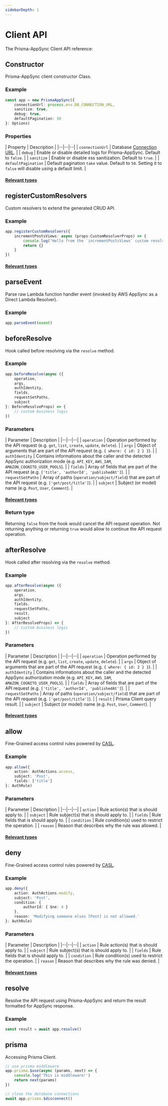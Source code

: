```yaml
---
sidebarDepth: 1
---
```


# Client API

The Prisma-AppSync Client API reference:

## Constructor

Prisma-AppSync client constructor Class.

### Example

```typescript
const app = new PrismaAppSync({
    connectionUrl: process.env.DB_CONNECTION_URL,
    sanitize: true,
    debug: true,
    defaultPagination: 50
}: Options)
```

### Properties

| Property | Description |
|--|--|--|
| `connectionUrl` | Database [Connection URL](https://www.prisma.io/docs/reference/database-reference/connection-urls). |
| `debug` | Enable or disable detailed logs for Prisma-AppSync. Default to `false`. |
| `sanitize` | Enable or disable xss sanitization. Default to `true`. |
| `defaultPagination` | Default pagination `take` value. Default to `50`. Setting it to `false` will disable using a default limit. |

#### [Relevant types](/reference/client-types.html#constructor)

## registerCustomResolvers

Custom resolvers to extend the generated CRUD API.

### Example

```typescript
app.registerCustomResolvers({
    incrementPostsViews: async (props:CustomResolverProps) => {
        console.log("Hello from the `incrementPostsViews` custom resolver", props)
        return {}
    }
})
```

#### [Relevant types](/reference/client-types.html#customresolverprops)

## parseEvent

Parse raw Lambda function handler event (invoked by AWS AppSync as a Direct Lambda Resolver).

### Example

```typescript
app.parseEvent(event)
```

## beforeResolve

Hook called before resolving via the `resolve` method.

### Example

```typescript
app.beforeResolve(async ({
    operation,
    args,
    authIdentity,
    fields,
    requestSetPaths,
    subject    
}: BeforeResolveProps) => {
    // custom business logic
})
```

### Parameters

| Parameter | Description |
|--|--|--|
| `operation` | Operation performed by the API request (e.g. `get`, `list`, `create`, `update`, `delete`). |
| `args` | Object of arguments that are part of the API request (e.g. `{ where: { id: 2 } }`). |
| `authIdentity` | Contains informations about the caller and the detected AppSync authorization mode (e.g. `API_KEY`, `AWS_IAM`, `AMAZON_COGNITO_USER_POOLS`). |
| `fields` | Array of fields that are part of the API request (e.g. `['title', 'authorId', 'publishedAt']`). |
| `requestSetPaths` | Array of paths (`operation/subject/field`) that are part of the API request (e.g. `['get/post/title']`). |
| `subject` | Subject (or model) name (e.g. `Post`, `User`, `Comment`). |

#### [Relevant types](/reference/client-types.html#hooks)

### Return type

Returning `false` from the hook would cancel the API request operation. Not returning anything or returning `true` would allow to continue the API request operation.

## afterResolve

Hook called after resolving via the `resolve` method.

### Example

```typescript
app.afterResolve(async ({
    operation,
    args,
    authIdentity,
    fields,
    requestSetPaths,
    result,
    subject  
}: AfterResolveProps) => {
    // custom business logic
})
```

### Parameters

| Parameter | Description |
|--|--|--|
| `operation` | Operation performed by the API request (e.g. `get`, `list`, `create`, `update`, `delete`). |
| `args` | Object of arguments that are part of the API request (e.g. `{ where: { id: 2 } }`). |
| `authIdentity` | Contains informations about the caller and the detected AppSync authorization mode (e.g. `API_KEY`, `AWS_IAM`, `AMAZON_COGNITO_USER_POOLS`). |
| `fields` | Array of fields that are part of the API request (e.g. `['title', 'authorId', 'publishedAt']`). |
| `requestSetPaths` | Array of paths (`operation/subject/field`) that are part of the API request (e.g. `['get/post/title']`). |
| `result` | Prisma Client query result. |
| `subject` | Subject (or model) name (e.g. `Post`, `User`, `Comment`). |

#### [Relevant types](/reference/client-types.html#hooks)

## allow

Fine-Grained access control rules powered by [CASL](https://casl.js.org).

### Example

```typescript
app.allow({
    action: AuthActions.access,
    subject: 'Post',
    fields: ['title']
}: AuthRule)
```

### Parameters

| Parameter | Description |
|--|--|--|
| `action` | Rule action(s) that is should apply to. |
| `subject` | Rule subject(s) that is should apply to. |
| `fields` | Rule fields that is should apply to. |
| `condition` | Rule condition(s) used to restrict the operation. |
| `reason` | Reason that describes why the rule was allowed. |

#### [Relevant types](/reference/client-types.html#access-control)

## deny

Fine-Grained access control rules powered by [CASL](https://casl.js.org).

### Example

```typescript
app.deny({
    action: AuthActions.modify,
    subject: 'Post',
    condition: {
        authorId: { $ne: 4 }
    },
    reason: 'Modifying someone elses [Post] is not allowed.'
}: AuthRule)
```

### Parameters

| Parameter | Description |
|--|--|--|
| `action` | Rule action(s) that is should apply to. |
| `subject` | Rule subject(s) that is should apply to. |
| `fields` | Rule fields that is should apply to. |
| `condition` | Rule condition(s) used to restrict the operation. |
| `reason` | Reason that describes why the rule was denied. |

#### [Relevant types](/reference/client-types.html#access-control)

## resolve

Resolve the API request using Prisma-AppSync and return the result formatted for AppSync response.

### Example

```typescript
const result = await app.resolve()
```

## prisma

Accessing Prisma Client.

```typescript
// use prisma middleware
app.prisma.$use(async (params, next) => {
    console.log('This is middleware!')
    return next(params)
})

// close the database connections
await app.prisma.$disconnect()
```
